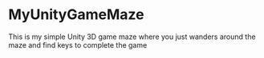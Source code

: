 # MyUnityGameMaze
This is my simple Unity 3D game maze where you just wanders around the maze and find keys to complete the game
